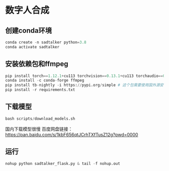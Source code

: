 # 数字人合成

## 创建conda环境
```python
conda create -n sadtalker python=3.8
conda activate sadtalker
```

## 安装依赖包和ffmpeg
```python
pip install torch==1.12.1+cu113 torchvision==0.13.1+cu113 torchaudio==0.12.1 --extra-index-url https://download.pytorch.org/whl/cu113
conda install -c conda-forge ffmpeg
pip install tb-nightly -i https://pypi.org/simple # 这个包需要使用国外源安装
pip install -r requirements.txt
```

## 下载模型
```python
bash scripts/download_models.sh 
```
国内下载模型很慢 百度网盘链接：https://pan.baidu.com/s/1kbF656qtJCrhTXfTusZ12g?pwd=0000 

## 运行
```python
nohup python sadtalker_flask.py & tail -f nohup.out
```
